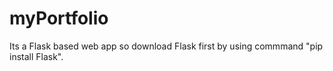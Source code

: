 # myPortfolio
Its a Flask based web app so download Flask first by using commmand "pip install Flask".
